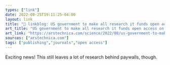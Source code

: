 ```yaml
---
types: ["link"]
date: 2022-08-25T19:11:25-04:00
layout: link
title: "🔗 linkblog: US government to make all research it funds open access on publication | Ars Technica'"
art_title: "US government to make all research it funds open access on publication | Ars Technica"
art_link: "https://arstechnica.com/science/2022/08/us-government-to-make-all-research-it-funds-open-access-on-publication/"
sources: ["arstechnica.com"]
tags: ["publishing","journals","open access"]
---
```

Exciting news! This still leaves a lot of research behind paywalls, though.
 
